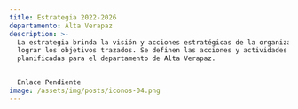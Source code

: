 ```yaml
---
title: Estrategia 2022-2026
departamento: Alta Verapaz
description: >-
  La estrategia brinda la visión y acciones estratégicas de la organización para
  lograr los objetivos trazados. Se definen las acciones y actividades
  planificadas para el departamento de Alta Verapaz.


  Enlace Pendiente
image: /assets/img/posts/iconos-04.png
---
```

